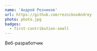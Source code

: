 ```yaml
---
name: 'Андрей Резников'
url: https://github.com/reznikovAndrey
photo: photo.jpg
badges:
  - first-contribution-small
---
```


Веб-разработчик

